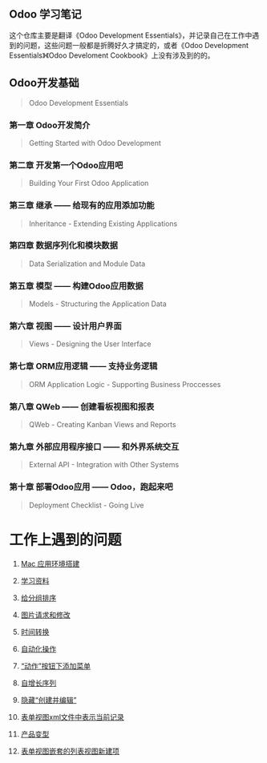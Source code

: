 ## Odoo 学习笔记

这个仓库主要是翻译《Odoo Development Essentials》，并记录自己在工作中遇到的问题，这些问题一般都是折腾好久才搞定的，或者《Odoo Development Essentials》《Odoo Develoment Cookbook》上没有涉及到的的。

## Odoo开发基础

> Odoo Development Essentials

### 第一章 Odoo开发简介

> Getting Started with Odoo Development 

### 第二章 开发第一个Odoo应用吧

> Building Your First Odoo Application

### 第三章 继承 —— 给现有的应用添加功能

> Inheritance - Extending Existing Applications

### 第四章 数据序列化和模块数据

> Data Serialization and Module Data

### 第五章 模型 —— 构建Odoo应用数据

> Models - Structuring the Application Data

### 第六章 视图 —— 设计用户界面

> Views - Designing the User Interface

### 第七章 ORM应用逻辑 —— 支持业务逻辑

> ORM Application Logic - Supporting Business Proccesses

### 第八章 QWeb —— 创建看板视图和报表

> QWeb - Creating Kanban Views and Reports

### 第九章 外部应用程序接口 —— 和外界系统交互

> External API - Integration with Other Systems

### 第十章 部署Odoo应用 —— Odoo，跑起来吧

> Deployment Checklist - Going Live



# 工作上遇到的问题

1. [Mac 应用环境搭建](https://github.com/jachinlin/odoo_learning/blob/master/setup_an_odoo_10_development_environment_in_mac.md)

2. [学习资料](https://github.com/jachinlin/odoo_learning/tree/master/learning%20materials)

3. [给分组排序](https://github.com/jachinlin/odoo_learning/blob/master/%E8%BF%9B%E9%98%B6%EF%BC%9A%E7%BB%99%E5%88%86%E7%BB%84%E6%8E%92%E5%BA%8F.md)

4. [图片请求和修改](https://github.com/jachinlin/odoo_learning/blob/master/upload_user_avatar_through_http_api.md)

5. [时间转换](https://github.com/jachinlin/odoo_learning/blob/master/time_transformation.md)

6. [自动化操作](https://github.com/jachinlin/odoo_learning/blob/master/creating_automated_actions.md)

7. [“动作”按钮下添加菜单](https://github.com/jachinlin/odoo_learning/blob/master/add_a_action_in_Action_button.md)

8. [自增长序列](https://github.com/jachinlin/odoo_learning/blob/master/auto_increase_name.md)

9. [隐藏“创建并编辑”](https://github.com/jachinlin/odoo_learning/blob/master/%E9%9A%90%E8%97%8F%E5%88%9B%E5%BB%BA%E5%B9%B6%E7%BC%96%E8%BE%91.md)

10. [表单视图xml文件中表示当前记录](https://github.com/jachinlin/odoo_learning/blob/master/parent.id%20vs%20active_id.md)

11. [产品变型](https://github.com/jachinlin/odoo_learning/blob/master/product.template%20vs%20product.product.md)

12. [表单视图嵌套的列表视图新建项](https://github.com/jachinlin/odoo_learning/blob/master/editable.md)

    ​






